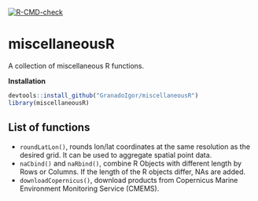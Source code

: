 [![R-CMD-check](https://github.com/GranadoIgor/miscellaneousR/actions/workflows/R-CMD-check.yml/badge.svg)](https://github.com/GranadoIgor/miscellaneousR/actions/workflows/R-CMD-check.yml)

# miscellaneousR
A collection of miscellaneous R functions.

**Installation**

```R
devtools::install_github("GranadoIgor/miscellaneousR")
library(miscellaneousR)
```

## List of functions
- `roundLatLon()`, rounds lon/lat coordinates at the same resolution as the desired grid. It can be used to aggregate spatial point data.
- `naCbind()` and `naRbind()`, combine R Objects with different length by Rows or Columns. If the length of the R objects differ, NAs are added.
- `downloadCopernicus()`, download products from Copernicus Marine Environment Monitoring Service (CMEMS).

